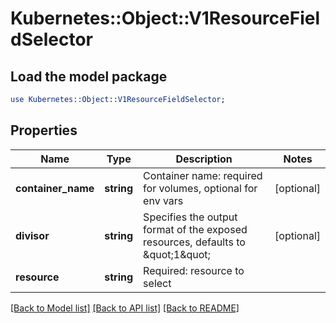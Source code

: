 # Kubernetes::Object::V1ResourceFieldSelector

## Load the model package
```perl
use Kubernetes::Object::V1ResourceFieldSelector;
```

## Properties
Name | Type | Description | Notes
------------ | ------------- | ------------- | -------------
**container_name** | **string** | Container name: required for volumes, optional for env vars | [optional] 
**divisor** | **string** | Specifies the output format of the exposed resources, defaults to \&quot;1\&quot; | [optional] 
**resource** | **string** | Required: resource to select | 

[[Back to Model list]](../README.md#documentation-for-models) [[Back to API list]](../README.md#documentation-for-api-endpoints) [[Back to README]](../README.md)


